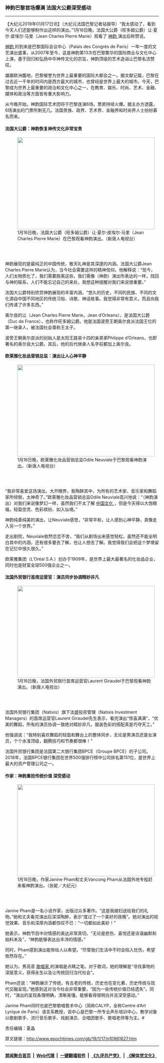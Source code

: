 ### 神韵巴黎首场爆满 法国大公爵深受感动
------------------------

<p>
 【大纪元2019年01月17日讯】（大纪元法国巴黎记者站报导）“我太感动了，看到今天人们还能够制作出这样的演出。”1月16日晚，法国大公爵（旺多姆公爵）让‧夏尔‧皮埃尔‧马里（Jean Charles Pierre Marie）观看了
 <a href="http://www.epochtimes.com/gb/tag/%E7%A5%9E%E9%9F%B5.html">
  神韵
 </a>
 演出后称赞说。
</p>
<p>
 <a href="http://www.epochtimes.com/gb/tag/%E7%A5%9E%E9%9F%B5.html">
  神韵
 </a>
 的到来是巴黎国际会议中心（Palais des Congrès de Paris）一年一度的文艺演出盛事，从2007年至今，这是神韵第13次在巴黎繁华的国际商业与文化中心上演，基于回归和弘扬中华神传文化的宗旨，神韵顶级的艺术造诣让巴黎名流赞叹。
</p>
<p>
 雄踞欧洲腹地，巴黎被誉为世界上最重要的国际大都会之一。据文献记载，巴黎在过去近一千年的时间内是西方最大的城市，也曾经是世界上最大的城市。今天，巴黎成为世界上最重要的政治和文化中心之一，在教育、娱乐、时尚、艺术、金融、媒体和政治等方面皆有重大影响力。
</p>
<p>
 从今晚开始，神韵国际艺术团将于巴黎连演6场，票房持续火爆。据主办方透露，6场演出的门票所剩无几。法国贵族、政界、艺术界、金融界和时尚界人士纷纷慕名而来。
</p>
<h4>
 法国大公爵：神韵恢复神传文化非常宝贵
</h4>
<figure class="wp-caption aligncenter" id="attachment_10981652" style="width: 450px">
 <a href="http://i.epochtimes.com/assets/uploads/2019/01/1901162042452124.jpg">
  <img alt="" class="wp-image-10981652 size-medium" height="300" src="http://i.epochtimes.com/assets/uploads/2019/01/1901162042452124-450x300.jpg" width="450"/>
 </a>
 <br/><figcaption class="wp-caption-text">
  1月16日晚，法国大公爵（旺多姆公爵）让·夏尔·皮埃尔·马里（Jean Charles Pierre Marie）在巴黎观看神韵演出。（新唐人电视台）
 </figcaption><br/>
</figure><br/>
<p>
 神韵展现的是最纯正的中国传统，敬天礼神是其深邃的内涵。法国大公爵Jean Charles Pierre Marie认为，当今社会需要这样的精神信仰。他解释说：“现今，人们太物质化了，我们需要脱离这些，我们需像（神韵）演出所表达的一样，找回与神的联系，人们不能忘记自己的来处，我想这种提醒对我们来说很重要。”
</p>
<p>
 法国大公爵特别欣赏神韵展现的丰富内涵，“悠久的历史，不同的民族、不同的文化源自中国不同地区的传统习俗、诗歌、神话故事。我觉得非常有意义，而且向我们传递了许多东西。”
</p>
<p>
 奥尔良的让（Jean Charles Pierre Marie，Jean d’Orleans），是法国大公爵（Duc de France），也称作旺多姆公爵。他是法国波旁王朝奥尔良派法国王位的第一继承人，被法国社会尊称王太子。
</p>
<p>
 波旁王朝奥尔良派的创始人是太阳王路易十四的亲弟弟Philippe d’Orleans，也即著名的奥尔良大公爵。其后，他的后代继承人名字前都加上奥尔良。
</p>
<h4>
 欧莱雅化妆品营销总监：演出让人心神平静
</h4>
<figure class="wp-caption aligncenter" id="attachment_10981657" style="width: 450px">
 <a href="http://i.epochtimes.com/assets/uploads/2019/01/1901162042502124.jpg">
  <img alt="" class="wp-image-10981657 size-medium" height="300" src="http://i.epochtimes.com/assets/uploads/2019/01/1901162042502124-450x300.jpg" width="450"/>
 </a>
 <br/><figcaption class="wp-caption-text">
  1月16日晚，欧莱雅化妆品营销总监Odile Neuviale于巴黎观看神韵演出。（新唐人电视台）
 </figcaption><br/>
</figure><br/>
<p>
 “我非常喜爱这场演出，大开眼界，我陶醉其中，为所有的艺术家、音乐家和舞蹈家所倾倒，太神奇了。”欧莱雅化妆品营销总监Odile Neuviale高兴地说：“（神韵演出）对我们来说像梦幻一样，虽然我们不太了解
 <a href="http://www.epochtimes.com/gb/tag/%E4%B8%AD%E5%9B%BD%E6%96%87%E5%8C%96.html">
  中国文化
 </a>
 ，但是今天得以大饱眼福，轻盈空灵、色彩缤纷、如入仙境。”
</p>
<p>
 神韵纯善纯美的演出，让Neuviale感觉，“非常平和，让人感到心神平静，真像走入另一个世界。”
</p>
<p>
 走出剧院，Neuviale依然恋恋不舍，“我们从剧场出来感觉轻松，虽然还不能全明白其中的内涵，还有很多要去了解，也让人想去了解。我觉得我们会把这个梦境留在记忆中很久很久。”
</p>
<p>
 欧莱雅集团（L’Oréal S.A.）创办于1909年，是世界上最大最著名的化妆品企业，同时也是财富全球500强企业之一。
</p>
<h4>
 法国外贸银行首席运营官：演员同步协调精妙非凡
</h4>
<figure class="wp-caption aligncenter" id="attachment_10981661" style="width: 450px">
 <a href="http://i.epochtimes.com/assets/uploads/2019/01/1901162042582124.jpg">
  <img alt="" class="wp-image-10981661 size-medium" height="300" src="http://i.epochtimes.com/assets/uploads/2019/01/1901162042582124-450x300.jpg" width="450"/>
 </a>
 <br/><figcaption class="wp-caption-text">
  1月16日晚，法国外贸银行首席运营官Laurent Giraudel于巴黎观看神韵演出。（新唐人电视台）
 </figcaption><br/>
</figure><br/>
<p>
 法国外贸银行集团（Natixis）旗下法盛投资管理（Natixis Investment Managers）的首席运营官Laurent Giraudel先生表示，看完演出“惊喜满满”，“优美的舞蹈，所有的演员协调一致绝对精妙非凡，服装色彩的搭配真是巧夺天工。”
</p>
<p>
 他强调说：“我特别喜欢舞蹈的轻盈和舞台上的整体同步，无论是男演员还是女演员，个个水准顶级，翻腾技巧和节奏都很棒！”
</p>
<p>
 法国外贸银行集团是法国第二大银行集团BPCE（Groupe BPCE）的子公司。2018年，法国BPCE银行集团在世界500强排行榜中公司排名第151位，是世界上最大的资产管理公司之一。
</p>
<h4>
 作家：神韵重拾传统价值 深受感动
</h4>
<figure class="wp-caption aligncenter" id="attachment_10981681" style="width: 450px">
 <a href="http://i.epochtimes.com/assets/uploads/2019/01/1901161902222124.jpg">
  <img alt="" class="wp-image-10981681 size-medium" height="300" src="http://i.epochtimes.com/assets/uploads/2019/01/1901161902222124-450x300.jpg" width="450"/>
 </a>
 <br/><figcaption class="wp-caption-text">
  1月16日晚，作家Janine Pham和丈夫Vancong Pham从法国外地专程赶来看神韵演出。（张妮／大纪元）
 </figcaption><br/>
</figure><br/>
<p>
 Janine Pham是一名小说作家，出版过众多著作。“这是我媳妇送给我们的礼物。”她和丈夫看完演出后深深陶醉，表示“度过了一个美好的夜晚”。她对演出的视觉效果、音乐和深厚内涵都惊叹不已：“一切都如此美妙！”
</p>
<p>
 她表示，神韵节目中对情感的表达非常真切。“无论是悲伤、喜悦还是诙谐幽默和始料未及”，“神韵能够表达出丰沛的情感。”
</p>
<p>
 同时，Pham感到演出能带给人以希望。“尽管我们生活中不时会陷入忧伤，希望依然存在。”
</p>
<p>
 她认为，男高音
 <a href="http://www.epochtimes.com/gb/tag/%E6%AD%8C%E5%94%B1%E5%AE%B6.html">
  歌唱家
 </a>
 的演唱是点睛之笔。对于歌词，她的理解是“寻找事物的深层意义，获得永生以及让传统回归当代社会”。
</p>
<p>
 Pham还说：“神韵展示了传统，有古老的传统，历史也在变化著，历史传统与现代交融呈现。”她感到这对当今社会非常重要，“因为一些传统价值已经遗失”。同时，“演出的呈现条理明确，清晰易懂。能够看得很明白并且深受感动。”
</p>
<p>
 Janine Pham同时也是巴黎歌唱兿术中心（简称CALYP，全称Centre d’Art Lyrique de Paris）语言系教授，该中心是巴黎一所专业声乐培训中心，教学对象以歌剧歌手、流行音乐歌手、戏剧演员、合唱团歌手、歌唱老师等为主。#
</p>
<p>
 责任编辑：夏晶
</p>

原文链接：http://www.epochtimes.com/gb/19/1/17/n10981627.htm


------------------------
#### [禁闻聚合首页](https://github.com/gfw-breaker/banned-news/blob/master/README.md) &nbsp;|&nbsp; [Web代理](https://github.com/gfw-breaker/open-proxy/blob/master/README.md) &nbsp;|&nbsp; [一键翻墙软件](https://github.com/gfw-breaker/nogfw/blob/master/README.md) &nbsp;|&nbsp; [《九评共产党》](https://github.com/gfw-breaker/9ping.md/blob/master/README.md#九评之一评共产党是什么) &nbsp;|&nbsp; [《解体党文化》](https://github.com/gfw-breaker/jtdwh.md/blob/master/README.md#绪论)